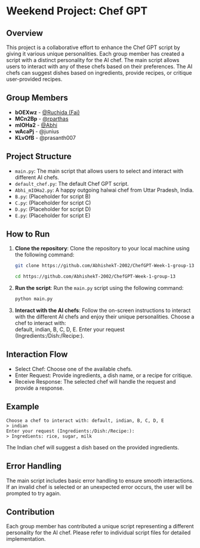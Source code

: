 # Weekend Project: Chef GPT

## Overview
This project is a collaborative effort to enhance the Chef GPT script by giving it various unique personalities. Each group member has created a script with a distinct personality for the AI chef. The main script allows users to interact with any of these chefs based on their preferences. The AI chefs can suggest dishes based on ingredients, provide recipes, or critique user-provided recipes.

## Group Members

- **bOEXwz** - [@Ruchida (Fai)](https://github.com/Fai/)
- **MCn2Bp** - [@rparthas](https://github.com/rparthas/)
- **mIOHa2** - [@Abhi](https://github.com/AbhishekT-2002)
- **wAcaPj** - @junius
- **KLvOfB** - @prasanth007


## Project Structure

- `main.py`: The main script that allows users to select and interact with different AI chefs.
- `default_chef.py`: The default Chef GPT script.
- `Abhi_mIOHa2.py`: A happy outgoing halwai chef from Uttar Pradesh, India.
- `B.py`: (Placeholder for script B)
- `C.py`: (Placeholder for script C)
- `D.py`: (Placeholder for script D)
- `E.py`: (Placeholder for script E)

## How to Run

1. **Clone the repository**: Clone the repository to your local machine using the following command:

   ```bash
   git clone https://github.com/AbhishekT-2002/ChefGPT-Week-1-group-13
   ```
   ```bash
   cd https://github.com/AbhishekT-2002/ChefGPT-Week-1-group-13
   ```
2. **Run the script**: Run the `main.py` script using the following command:

   ```bash
   python main.py
   ```
3. **Interact with the AI chefs**: Follow the on-screen instructions to interact with the different AI chefs and enjoy their unique personalities. Choose a chef to interact with: <br>default, indian, B, C, D, E.
Enter your request (Ingredients:/Dish:/Recipe:).
## Interaction Flow
- Select Chef: Choose one of the available chefs.
- Enter Request: Provide ingredients, a dish name, or a recipe for critique.
- Receive Response: The selected chef will handle the request and provide a response.
## Example
```plaintext
Choose a chef to interact with: default, indian, B, C, D, E
> indian
Enter your request (Ingredients:/Dish:/Recipe:):
> Ingredients: rice, sugar, milk
```
The Indian chef will suggest a dish based on the provided ingredients.
## Error Handling
The main script includes basic error handling to ensure smooth interactions. If an invalid chef is selected or an unexpected error occurs, the user will be prompted to try again.

## Contribution
Each group member has contributed a unique script representing a different personality for the AI chef. Please refer to individual script files for detailed implementation.
